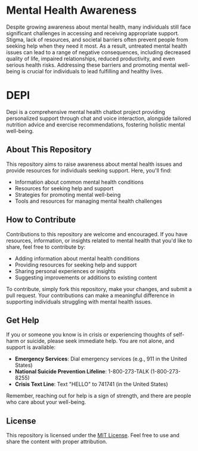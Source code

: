 
# Mental Health Awareness

Despite growing awareness about mental health, many individuals still face significant challenges in accessing and receiving appropriate support. Stigma, lack of resources, and societal barriers often prevent people from seeking help when they need it most. As a result, untreated mental health issues can lead to a range of negative consequences, including decreased quality of life, impaired relationships, reduced productivity, and even serious health risks. Addressing these barriers and promoting mental well-being is crucial for individuals to lead fulfilling and healthy lives.

# DEPI
Depi is a comprehensive mental health chatbot project providing personalized support through chat and voice interaction, alongside tailored nutrition advice and exercise recommendations, fostering holistic mental well-being.

## About This Repository

This repository aims to raise awareness about mental health issues and provide resources for individuals seeking support. Here, you'll find:

- Information about common mental health conditions
- Resources for seeking help and support
- Strategies for promoting mental well-being
- Tools and resources for managing mental health challenges

## How to Contribute

Contributions to this repository are welcome and encouraged. If you have resources, information, or insights related to mental health that you'd like to share, feel free to contribute by:

- Adding information about mental health conditions
- Providing resources for seeking help and support
- Sharing personal experiences or insights
- Suggesting improvements or additions to existing content

To contribute, simply fork this repository, make your changes, and submit a pull request. Your contributions can make a meaningful difference in supporting individuals struggling with mental health issues.

## Get Help

If you or someone you know is in crisis or experiencing thoughts of self-harm or suicide, please seek immediate help. You are not alone, and support is available:

- **Emergency Services**: Dial emergency services (e.g., 911 in the United States)
- **National Suicide Prevention Lifeline**: 1-800-273-TALK (1-800-273-8255)
- **Crisis Text Line**: Text "HELLO" to 741741 (in the United States)

Remember, reaching out for help is a sign of strength, and there are people who care about your well-being.

## License

This repository is licensed under the [MIT License](LICENSE). Feel free to use and share the content with proper attribution.
